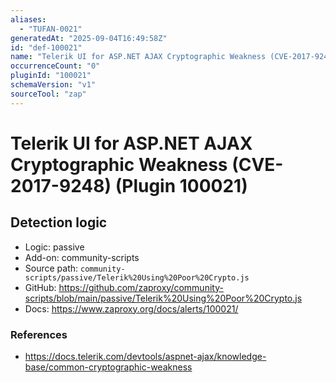 ```yaml
---
aliases:
  - "TUFAN-0021"
generatedAt: "2025-09-04T16:49:58Z"
id: "def-100021"
name: "Telerik UI for ASP.NET AJAX Cryptographic Weakness (CVE-2017-9248)"
occurrenceCount: "0"
pluginId: "100021"
schemaVersion: "v1"
sourceTool: "zap"
---
```


# Telerik UI for ASP.NET AJAX Cryptographic Weakness (CVE-2017-9248) (Plugin 100021)

## Detection logic

- Logic: passive
- Add-on: community-scripts
- Source path: `community-scripts/passive/Telerik%20Using%20Poor%20Crypto.js`
- GitHub: https://github.com/zaproxy/community-scripts/blob/main/passive/Telerik%20Using%20Poor%20Crypto.js
- Docs: https://www.zaproxy.org/docs/alerts/100021/

### References
- https://docs.telerik.com/devtools/aspnet-ajax/knowledge-base/common-cryptographic-weakness

